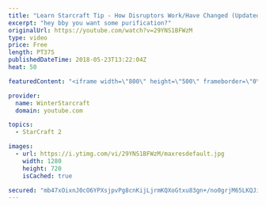 ```yaml
---
title: "Learn Starcraft Tip - How Disruptors Work/Have Changed (Updated Patch 4.0 2018)"
excerpt: "hey bby you want some purification?"
originalUrl: https://youtube.com/watch?v=29YNS1BFWzM
type: video
price: Free
length: PT37S
publishedDateTime: 2018-05-23T13:22:04Z
heat: 50

featuredContent: "<iframe width=\"800\" height=\"500\" frameborder=\"0\" src=\"https://www.youtube.com/embed/29YNS1BFWzM\" allow=\"accelerometer; autoplay; encrypted-media; gyroscope; picture-in-picture\" allowfullscreen></iframe>"

provider:
  name: WinterStarcraft
  domain: youtube.com

topics:
  - StarCraft 2

images:
  - url: https://i.ytimg.com/vi/29YNS1BFWzM/maxresdefault.jpg
    width: 1280
    height: 720
    isCached: true

secured: "mb47xOixnJ0cO6YPXsjpvPg8cnKijLjrmKQXoGtxu83gn+/no0grjM65LKQJiWzur5kiBllfrYWeDCrOvlk2MgQtfWxTbmB+p0Po0P1mITpGBT4wEIQmsQ1VeNQBhyhyDvmUDzPASuS1CN1AVFB+6J+LZrYUTQ5WK/gAOtS1nE5AUMifgKVQJPW7Wf5gXzO7h8PVAtU4AZKCXeakIgaKZXe7cSZx/LWobolxZpZ1rMjWgHNlZgbZi7IsdsMFfBYwIYDqW7D8/AAUbVF3S25Sjk+OxTmdqYmUEVhNveYsC8iaEXFON2YZG3m+QntNy/lZpp+BrqjAU92jFiclJGAEOhOfCkMsg4Y7GJn0KN2+DgbZ3Ca8fBVR0+k4AjTZDt/tLwpFZHSdoVV+yc06flndOVNjTYVoKQjTzIiMekN41Vk=;m9TElYlnwdZWI3LuxDfqdw=="
---
```


